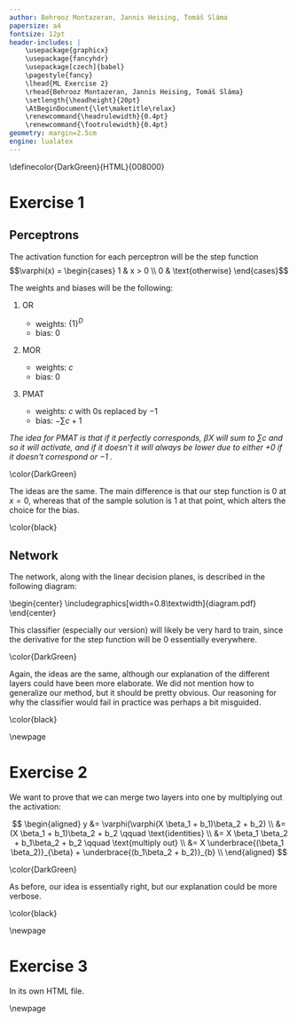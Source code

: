 ```yaml
---
author: Behrooz Montazeran, Jannis Heising, Tomáš Sláma
papersize: a4
fontsize: 12pt
header-includes: |
	\usepackage{graphicx}
	\usepackage{fancyhdr}
	\usepackage[czech]{babel}
	\pagestyle{fancy}
	\lhead{ML Exercise 2}
	\rhead{Behrooz Montazeran, Jannis Heising, Tomáš Sláma}
	\setlength{\headheight}{20pt}
	\AtBeginDocument{\let\maketitle\relax}
	\renewcommand{\headrulewidth}{0.4pt}
	\renewcommand{\footrulewidth}{0.4pt}
geometry: margin=2.5cm
engine: lualatex
---
```


\definecolor{DarkGreen}{HTML}{008000}

# Exercise 1

## Perceptrons
The activation function for each perceptron will be the step function $$\varphi(x) = \begin{cases} 1 & x > 0 \\ 0 & \text{otherwise} \end{cases}$$

The weights and biases will be the following:

1) OR
	- weights: $\{1\}^D$
	- bias: $0$

2) MOR
	- weights: $c$
	- bias: $0$

3) PMAT
	- weights: $c$ with $0$s replaced by $-1$
	- bias: $-\sum c + 1$

_The idea for PMAT is that if it perfectly corresponds, $\beta X$ will sum to $\sum c$ and so it will activate, and if it doesn't it will always be lower due to either $+0$ if it doesn't correspond or $-1$ ._

\color{DarkGreen}

The ideas are the same. The main difference is that our step function is $0$ at $x=0$, whereas that of the sample solution is $1$ at that point, which alters the choice for the bias.

\color{black}


## Network

The network, along with the linear decision planes, is described in the following diagram:

\begin{center}
\includegraphics[width=0.8\textwidth]{diagram.pdf}
\end{center}


This classifier (especially our version) will likely be very hard to train, since the derivative for the step function will be $0$ essentially everywhere.

\color{DarkGreen}

Again, the ideas are the same, although our explanation of the different layers could have been more elaborate. We did not mention how to generalize our method, but it should be pretty obvious. Our reasoning for why the classifier would fail in practice was perhaps a bit misguided.

\color{black}

\newpage

# Exercise 2
We want to prove that we can merge two layers into one by multiplying out the activation:

$$
\begin{aligned}
	y &= \varphi(\varphi(X \beta_1 + b_1)\beta_2 + b_2) \\
	  &= (X \beta_1 + b_1)\beta_2 + b_2 \qquad \text{identities} \\
	  &= X \beta_1 \beta_2 + b_1\beta_2 + b_2 \qquad \text{multiply out} \\
	  &= X \underbrace{(\beta_1 \beta_2)}_{\beta} + \underbrace{(b_1\beta_2 + b_2)}_{b} \\
\end{aligned}
$$

\color{DarkGreen}

As before, our idea is essentially right, but our explanation could be more verbose.

\color{black}

\newpage

# Exercise 3
In its own HTML file.

\newpage
